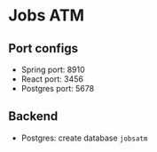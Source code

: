 # Jobs ATM


## Port configs

- Spring port: 8910
- React port: 3456
- Postgres port: 5678

## Backend
- Postgres: create database `jobsatm`

